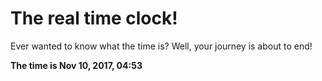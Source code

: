 # The real time clock!

Ever wanted to know what the time is? Well, your journey is about to end!

**The time is Nov 10, 2017, 04:53**